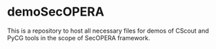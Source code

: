 # demoSecOPERA
This is a repository to host all necessary files for demos of CScout and PyCG tools in the scope of SecOPERA framework.
